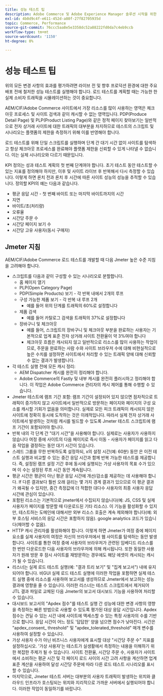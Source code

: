 ```yaml
---
title: 성능 테스트 팁
description: Adobe Commerce 및 Adobe Experience Manager 솔루션 시작을 위한 KPI를 설정하는 방법에 대해 알아봅니다.
exl-id: 4b0d9c4f-e611-452d-a80f-27f82705935d
topic: Commerce, Performance
source-git-commit: 76ccc5aa8e5e3358dc52a88222fd0da7c4eb9ccb
workflow-type: tm+mt
source-wordcount: '1150'
ht-degree: 0%

---
```


# 성능 테스트 팁

위의 모든 변경 사항의 효과를 평가하려면 라이브 전 및 향후 프로덕션 환경에 대한 주요 배포 전에 철저한 성능 테스트를 실행해야 합니다. 로드 테스트를 계획할 때는 가능한 한 실제 소비자 트래픽을 시뮬레이션하는 것이 중요합니다.

AEM/CIF/Adobe Commerce 사이트에서 가장 리소스를 많이 사용하는 영역은 체크아웃 프로세스 및 사이트 검색과 같이 캐시할 수 없는 영역입니다. PDP(Produce Detail Page) 및 PLP(Product Listing Page)와 같은 정적 페이지 찾아보기는 일반적으로 전자 상거래 사이트에 대한 트래픽의 대부분을 차지하므로 테스트의 스크립트 및 시나리오는 플랫폼의 제한을 측정하기 위해 이를 반영해야 합니다.

로드 테스트를 위해 단일 스크립트를 실행하며 단계 간 대기 시간 없이 사이트를 탐색하고 항상 체크아웃 프로세스를 완료해야 플랫폼 제한을 신뢰할 수 있게 나타낼 수 없습니다. 이는 실제 시나리오와 다르기 때문입니다.

KPI 정의는 성과 테스트 계획의 첫 번째 단계여야 합니다. 초기 테스트 동안 테스트할 수 있는 지표를 정의해야 하지만, 이후 및 사이트 라이브 후 반복해서 다시 측정할 수 있습니다. 이렇게 하면 론치 전과 론치 후 시간에 따른 사이트 성능의 성능을 추적할 수 있습니다. 정의할 KPI의 예는 다음과 같습니다.

- 평균 응답 시간 - 첫 번째 바이트 또는 마지막 바이트까지의 시간
- 지연
- 바이트/초(처리량)
- 오류율
- 시간당 주문 수
- 시간당 페이지 보기 수
- 시간당 고유 사용자(동시 구매자)

## Jmeter 지침

AEM/CIF/Adobe Commerce 로드 테스트를 개발할 때 다음 Jmeter 높은 수준 지침을 고려해야 합니다.

- 스크립트를 다음과 같이 구성할 수 있는 시나리오로 분할합니다.
   - 홈 페이지 열기
   - PLP(Open Category Page)
   - PDP(Simple Products) 보기 - 각 반복 내에서 2개의 루프
   - 구성 가능한 제품 보기 - 각 반복 내 루프 2개
      - 예를 들어 위의 단계를 트래픽의 60%로 설정합니다
   - 제품 검색
      - 예를 들어 카탈로그 검색을 트래픽의 37%로 설정합니다
   - 장바구니 및 체크아웃
      - 예를 들어, 스크립트의 장바구니 및 체크아웃 부분을 완료하는 사용자는 기본적으로 업계 표준 전자 상거래 사이트 전환율이 약 3%여야 합니다
      - 체크아웃 흐름은 캐시되지 않고 일반적으로 리소스를 많이 사용하는 작업이므로, 주문을 완료하는 사람 수와 사이트 브라우저 수에 대해 비현실적으로 높은 수치를 설정하면 사이트에서 처리할 수 있는 트래픽 양에 대해 신뢰할 수 없는 결과가 발생합니다.
- 각 테스트 실행 전에 모든 캐시 정리:
   - AEM Dispatcher 캐시를 완전히 정리해야 합니다.
   - Adobe Commerce의 Fastly 및 내부 캐시를 완전히 플러시하고 정리해야 합니다. 이 작업은 Adobe Commerce 관리자의 캐시 제어를 통해 수행할 수 있습니다.
- Jmeter 테스트에 램프 기간 포함: 램프 기간이 설정되어 있지 않으면 점차적으로 트래픽이 증가하지 않고 사이트에서 일반적으로 방문하는 페이지와 페이지의 구성 요소를 캐시할 기회가 없음을 의미합니다. 실제로 모든 피크 트래픽이 캐시되지 않은 사이트에 정확히 동시에 도착하는 것은 이례적입니다. 따라서 실제 전자 상거래 사이트에서 발생하는 것처럼 캐시를 빌드할 수 있도록 Jmeter 테스트 스크립트에 램프 기간이 포함되어야 합니다.
- 반복 내의 각 단계 간 &quot;대기 시간&quot;을 사용해야 합니다. 실제로는 사용자가 사용하지 않습니다
여정 중에 사이트의 다음 페이지로 즉시 이동 - 사용자가 페이지를 읽고 다음 작업을 결정하는 동안 대기 시간이 있습니다.
- 스레드 그룹을 무한 반복하도록 설정하되, x의 설정 시간(예: 60분) 동안 은 이전 테스트 실행과 비교할 수 있는 중간 응답 시간과 함께 반복 가능한 테스트를 제공합니다. 즉, 설정된 램프 설정 기간 후에 동시에 실행되는 가상 사용자의 목표 수가 있으며 이 수는 설정된 루프 시간 동안 계속됩니다.
- 평균 시간은 평균이 아닌 평균 응답 시간에 개선/감소를 제공하는 데 사용해야 합니다. If
다른 결과보다 훨씬 오래 걸리는 몇 가지 경계 결과가 있으므로 이 평균 결과가 왜곡될 수 있지만, 중간 측정값에 더 적합한 대다수 사용자의 최종 사용자 응답 시간에 관심이 있습니다.
- 포함된 리소스는 기본적으로 jmeter에서 수집되지 않습니다(예: JS, CSS 및 실제 사용자가 페이지를 방문할 때 다운로드된 기타 리소스). 이 기능을 활성화할 수 있지만, 테스트하는 도메인에 대해서만 외부 리소스 호출은 계속 제외해야 합니다(예: 외부 호스팅 서비스의 응답 시간은 포함하지 않음). google analytics 코드가 있습니다(제어할 수 없음).
- HTTP 캐시 관리자를 활성화해야 합니다. 이렇게 하면 Jmeter가 여정 중에 페이지 요소를
실제 사용자의 여정은 자신의 브라우저에서 웹 사이트를 탐색하는 동안 발생합니다. 사이트를 통한 여정 중에 사용자의 브라우저가 관련된 임베디드 리소스를 한 번만 다운로드한 다음 사용자의 브라우저에 의해 캐시됩니다. 또한 동일한 사용자가 원래 방문 후 잠시 사이트를 재방문하는 경우에도 해당 에셋이 캐시되는 캐시가 될 수 있습니다.
- 리스너는 실제 로드 테스트 실행(예: &quot;결과 트리 보기&quot; 및 &quot;집계 보고서&quot;) 내에 유지되어야 합니다. 비GUI 실제 로드 테스트 실행에 이러한 작업을 포함하면 실제 테스트 실행 중에 리소스를 사용하여 보고서를 생성하므로 Jmeter에서 보고하는 성능 결과에 영향을 줄 수 있습니다. 이러한 리스너는 테스트 스크립트에서 제거되어 JTL 결과 파일로 교체된 다음 Jmeter의 보고서 대시보드 기능을 사용하여 처리할 수 있습니다.
- 대시보드 보고서의 &quot;Apdex 점수&quot;를 테스트 실행 간 성능에 대한 변경 사항의 영향을 측정하는 빠른 방법으로 사용할 수 있도록 평가된 대상 응답 시간입니다. Apdex 점수는 견딜 수 있는 시간 내에 사이트에 액세스할 수 있는 특정 사용자의 수를 기반으로 합니다. 응답 시간이 어느 정도 &#39;답답한&#39; 양을 넘으면 점수가 낮아진다. 시간은 &quot;apdex_consent_ threshold&quot; 및 &quot;apdex_tolerated_threshold&quot; 매개 변수를 사용하여 설정할 수 있습니다.
- 가상 사용자 수가 아닌 비즈니스 사용자에게 표시할 대상 &quot;시간당 주문 수&quot; 지표를 설정하십시오. &#39;가상 사용자&#39;는 테스트가 실생활에서 측정하는 내용을 이해하기 위한 복잡한 주제가 될 수 있습니다. 사이트 전환율, 시간당 주문 수, 사용자가 사이트에서 소비하는 평균 시간 및 각 페이지 로드 사이의 시간 고려 사항을 계산하면 업계 표준 계산을 사용하여 달성 시간당 주문에 따라 다른 로드 테스트 시나리오를 표시할 수 있습니다.
- 마지막으로, Jmeter 테스트 서버는 대부분의 사용자 트래픽이 발생하는 위치와 클라우드 인프라가 호스팅되는 위치와 지리적으로 가까운 서버에서 실행되어야 합니다. 이러한 작업이 동일하기를 바랍니다.
